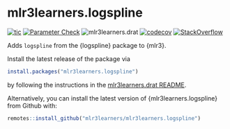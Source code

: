 # mlr3learners.logspline

<!-- badges: start -->
[![tic](https://github.com/mlr3learners/mlr3learners.logspline/workflows/tic/badge.svg?branch=master)](https://github.com/mlr3learners/mlr3learners.logspline/actions)
[![Parameter Check](https://github.com/mlr3learners/mlr3learners.logspline/workflows/Parameter%20Check/badge.svg?branch=master)](https://github.com/mlr3learners/mlr3learners.logspline/actions)
![mlr3learners.drat](https://github.com/mlr3learners/mlr3learners.logspline/workflows/mlr3learners.drat/badge.svg?branch=master)
[![codecov](https://codecov.io/gh/mlr3learners/mlr3learners.logspline/branch/master/graph/badge.svg)](https://codecov.io/gh/mlr3learners/mlr3learners.logspline)
[![StackOverflow](https://img.shields.io/badge/stackoverflow-mlr3-orange.svg)](https://stackoverflow.com/questions/tagged/mlr3)

<!-- badges: end -->

Adds `logspline` from the {logspline} package to {mlr3}.

Install the latest release of the package via

```r
install.packages("mlr3learners.logspline")
```

by following the instructions in the [mlr3learners.drat README](https://github.com/mlr3learners/mlr3learners.drat).

Alternatively, you can install the latest version of {mlr3learners.logspline} from Github with:

```r
remotes::install_github("mlr3learners/mlr3learners.logspline")
```
